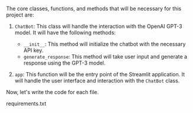 The core classes, functions, and methods that will be necessary for this project are:

1. `ChatBot`: This class will handle the interaction with the OpenAI GPT-3 model. It will have the following methods:
    - `__init__`: This method will initialize the chatbot with the necessary API key.
    - `generate_response`: This method will take user input and generate a response using the GPT-3 model.

2. `app`: This function will be the entry point of the Streamlit application. It will handle the user interface and interaction with the `ChatBot` class.

Now, let's write the code for each file.

requirements.txt
